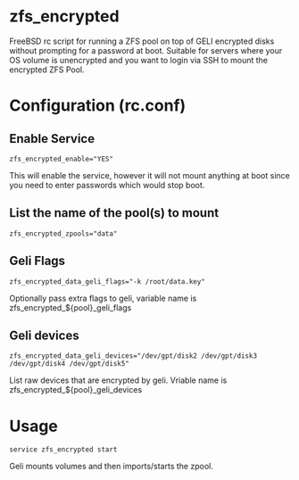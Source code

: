 # zfs_encrypted
FreeBSD rc script for running a ZFS pool on top of GELI encrypted disks without
prompting for a password at boot. Suitable for servers where your OS volume is
unencrypted and you want to login via SSH to mount the encrypted ZFS Pool.

# Configuration (rc.conf)

## Enable Service
    zfs_encrypted_enable="YES"
This will enable the service, however it will not mount anything at boot since
you need to enter passwords which would stop boot.

## List the name of the pool(s) to mount
    zfs_encrypted_zpools="data"

## Geli Flags
    zfs_encrypted_data_geli_flags="-k /root/data.key"
Optionally pass extra flags to geli, variable name is zfs_encrypted_${pool}_geli_flags

## Geli devices
    zfs_encrypted_data_geli_devices="/dev/gpt/disk2 /dev/gpt/disk3 /dev/gpt/disk4 /dev/gpt/disk5"
List raw devices that are encrypted by geli. Vriable name is zfs_encrypted_${pool}_geli_devices

# Usage
    service zfs_encrypted start
Geli mounts volumes and then imports/starts the zpool.
